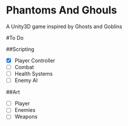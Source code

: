# Phantoms And Ghouls
A Unity3D game inspired by Ghosts and Goblins

#To Do

##Scripting
- [x] Player Controller
- [ ] Combat
- [ ] Health Systems
- [ ] Enemy AI

##Art

- [ ] Player
- [ ] Enemies
- [ ] Weapons
